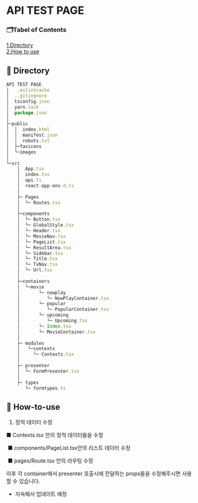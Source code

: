 # API TEST PAGE

### 🗂Tabel of Contents

[1.Directory](#Directory)<br/>
[2.How to use](#How-to-use)

## 📔 Directory

```javascript
API TEST PAGE
│   .eslintcache
│  ..gitingnore
│  tsconfig.json
│  yarn.lock
│  package.json
│
├─public
│  │  index.html
│  │  manifest.json
│  │  robots.txt
│  ├─favicons
│  └─images
│
└─src
    │  App.tsx
    │  index.tsx
    │  api.ts
    │  react-app-env.d.ts
    │
    ├─ Pages
    │  └─ Routes.tsx
    │
    ├─components
    │  └─ Button.tsx
    │  └─ GlobalStyle.tsx
    │  └─ Header.tsx
    │  └─ MovieNav.tsx
    │  └─ PageList.tsx
    │  └─ ResultArea.tsx
    │  └─ Sidebar.tsx
    │  └─ Title.tsx
    │  └─ TvNav.tsx
    │  └─ Url.tsx
    │
    ├─containers
    │  └─movie
    │       └─ nowplay
    │          └─ NowPlayContainer.tsx
    │       └─ popular
    │          └─ PopularContainer.tsx
    │       └─ upcoming
    │          └─ Upcoming.tsx
    │       └─ Index.tsx
    │       └─ MovieContainer.tsx
    │
    ├─ modules
    │   └─contexts
    │     └─ Contexts.tsx
    │
    ├─ presenter
    │  └─ FormPresenter.tsx
    │
    ├─ types
       └─ formtypes.ts

```

## 📔 How-to-use

1. 정적 데이터 수정

■ Contexts.tsx 안의 정적 데이터들을 수정


​	■ components/PageList.tsx안의 리스트 데이터 수정



​	■ pages/Route.tsx 안의 라우팅 수정



이후 각 container에서 presenter 호출시에 전달하는 props들을 수정해주시면 사용할 수 있습니다.

* 지속해서 업데이트 예정

